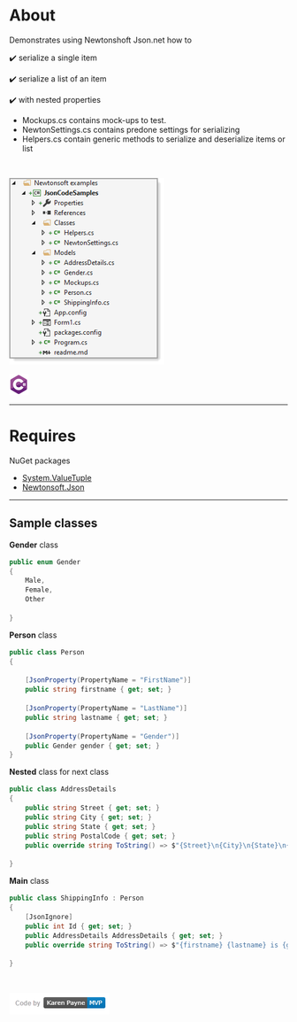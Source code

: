 ﻿# About

Demonstrates using Newtonshoft Json.net how to

:heavy_check_mark: serialize a single item

:heavy_check_mark: serialize a list of an item

:heavy_check_mark: with nested properties

- Mockups.cs contains mock-ups to test.
- NewtonSettings.cs contains predone settings for serializing
- Helpers.cs contain generic methods to serialize and deserialize items or list

</br>

![img](assets/figure1.png)

![img](assets/csharpSmall.png)

---

# Requires

NuGet packages

- [System.ValueTuple](https://www.nuget.org/packages/System.ValueTuple/)
- [Newtonsoft.Json](https://www.nuget.org/packages/Newtonsoft.Json/)

---



## Sample classes


**Gender** class

```csharp
public enum Gender
{
    Male,
    Female,
    Other

}
```

**Person** class

```csharp
public class Person
{

    [JsonProperty(PropertyName = "FirstName")]
    public string firstname { get; set; }

    [JsonProperty(PropertyName = "LastName")]
    public string lastname { get; set; }

    [JsonProperty(PropertyName = "Gender")]
    public Gender gender { get; set; }
}
```

**Nested** class for next class

```csharp
public class AddressDetails
{
    public string Street { get; set; }
    public string City { get; set; }
    public string State { get; set; }
    public string PostalCode { get; set; }
    public override string ToString() => $"{Street}\n{City}\n{State}\n{PostalCode}";

}
```

**Main** class

```csharp
public class ShippingInfo : Person
{
    [JsonIgnore]
    public int Id { get; set; }
    public AddressDetails AddressDetails { get; set; }
    public override string ToString() => $"{firstname} {lastname} is {gender}\n{AddressDetails}\n";

}
```
</br>

![img](assets/kpmvp1.png)